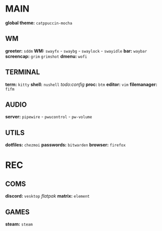 # MAIN
**global theme:** `catppuccin-mocha`

## WM
**greeter:** `sddm`
**WM:** `swayfx`
    - `swaybg`
    - `swaylock`
    - `swayidle`
**bar:** `waybar`
**screencap:** `grim` `grimshot`
**dmenu:** `wofi`

## TERMINAL
**term:** `kitty`
**shell:** `nushell` *todo:config*
**proc:** `btm`
**editor:** `vim`
**filemanager:** `fifm`

## AUDIO
**server:** `pipewire`
    - `pwucontrol`
    - `pw-volume`

## UTILS
**dotfiles:** `chezmoi`
**passwords:** `bitwarden`
**browser:** `firefox`

# REC
## COMS
**discord:** `vesktop` *flatpak*
**matrix:** `element`

## GAMES
**steam:** `steam`
